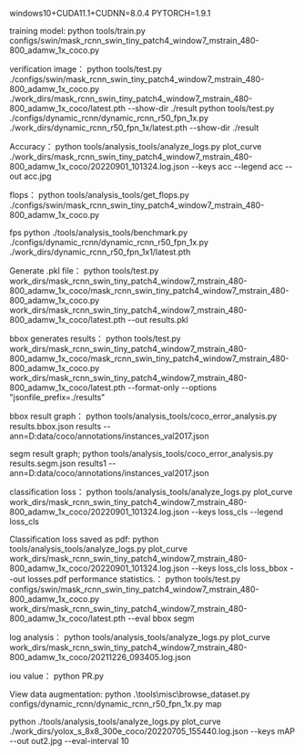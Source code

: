 windows10+CUDA11.1+CUDNN=8.0.4 PYTORCH=1.9.1

training model:
python tools/train.py configs/swin/mask_rcnn_swin_tiny_patch4_window7_mstrain_480-800_adamw_1x_coco.py

verification image：
python tools/test.py ./configs/swin/mask_rcnn_swin_tiny_patch4_window7_mstrain_480-800_adamw_1x_coco.py ./work_dirs/mask_rcnn_swin_tiny_patch4_window7_mstrain_480-800_adamw_1x_coco/latest.pth --show-dir ./result
python tools/test.py ./configs/dynamic_rcnn/dynamic_rcnn_r50_fpn_1x.py ./work_dirs/dynamic_rcnn_r50_fpn_1x/latest.pth --show-dir ./result

Accuracy：
python tools/analysis_tools/analyze_logs.py plot_curve ./work_dirs/mask_rcnn_swin_tiny_patch4_window7_mstrain_480-800_adamw_1x_coco/20220901_101324.log.json --keys acc --legend acc --out acc.jpg

flops：
python tools/analysis_tools/get_flops.py ./configs/swin/mask_rcnn_swin_tiny_patch4_window7_mstrain_480-800_adamw_1x_coco.py

fps
python ./tools/analysis_tools/benchmark.py ./configs/dynamic_rcnn/dynamic_rcnn_r50_fpn_1x.py ./work_dirs/dynamic_rcnn_r50_fpn_1x1/latest.pth

Generate .pkl file：
python tools/test.py work_dirs/mask_rcnn_swin_tiny_patch4_window7_mstrain_480-800_adamw_1x_coco/mask_rcnn_swin_tiny_patch4_window7_mstrain_480-800_adamw_1x_coco.py  work_dirs/mask_rcnn_swin_tiny_patch4_window7_mstrain_480-800_adamw_1x_coco/latest.pth  --out results.pkl

bbox generates results：
python tools/test.py  work_dirs/mask_rcnn_swin_tiny_patch4_window7_mstrain_480-800_adamw_1x_coco/mask_rcnn_swin_tiny_patch4_window7_mstrain_480-800_adamw_1x_coco.py  work_dirs/mask_rcnn_swin_tiny_patch4_window7_mstrain_480-800_adamw_1x_coco/latest.pth  --format-only  --options "jsonfile_prefix=./results"

bbox result graph：
python tools/analysis_tools/coco_error_analysis.py results.bbox.json results  --ann=D:data/coco/annotations/instances_val2017.json

segm result graph;
python tools/analysis_tools/coco_error_analysis.py results.segm.json results1  --ann=D:data/coco/annotations/instances_val2017.json

classification loss：
python tools/analysis_tools/analyze_logs.py plot_curve work_dirs/mask_rcnn_swin_tiny_patch4_window7_mstrain_480-800_adamw_1x_coco/20220901_101324.log.json --keys loss_cls --legend loss_cls

Classification loss saved as pdf:
python tools/analysis_tools/analyze_logs.py plot_curve work_dirs/mask_rcnn_swin_tiny_patch4_window7_mstrain_480-800_adamw_1x_coco/20220901_101324.log.json --keys loss_cls loss_bbox --out losses.pdf
performance statistics.：
python tools/test.py configs/swin/mask_rcnn_swin_tiny_patch4_window7_mstrain_480-800_adamw_1x_coco.py work_dirs/mask_rcnn_swin_tiny_patch4_window7_mstrain_480-800_adamw_1x_coco/latest.pth --eval bbox segm

log analysis：
python tools/analysis_tools/analyze_logs.py plot_curve work_dirs/mask_rcnn_swin_tiny_patch4_window7_mstrain_480-800_adamw_1x_coco/20211226_093405.log.json

iou value：
python PR.py

View data augmentation:
python .\tools\misc\browse_dataset.py configs/dynamic_rcnn/dynamic_rcnn_r50_fpn_1x.py
map

python ./tools/analysis_tools/analyze_logs.py plot_curve ./work_dirs/yolox_s_8x8_300e_coco/20220705_155440.log.json --keys mAP  --out out2.jpg --eval-interval 10







